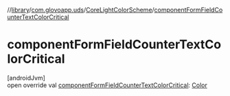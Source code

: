 //[library](../../../index.md)/[com.glovoapp.uds](../index.md)/[CoreLightColorScheme](index.md)/[componentFormFieldCounterTextColorCritical](component-form-field-counter-text-color-critical.md)

# componentFormFieldCounterTextColorCritical

[androidJvm]\
open override val [componentFormFieldCounterTextColorCritical](component-form-field-counter-text-color-critical.md): [Color](https://developer.android.com/reference/kotlin/androidx/compose/ui/graphics/Color.html)
